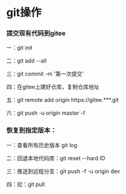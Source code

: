 # git操作

### 提交现有代码到gitee

一：git init

二：git add --all

三：git commit -m '第一次提交'

四：在gitee上建好仓库，复制仓库地址

五：git remote add origin https://gitee.***.git

六：git push -u origin master -f 

 



 

### 恢复到指定版本：

一：查看所有历史版本 git log

二：回退本地代码库：git reset --hard ID

三：推送到远程分支：git push -f -u origin dev

四：拉：git pull